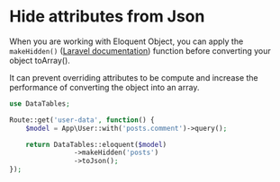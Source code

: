 # Hide attributes from Json

When you are working with Eloquent Object, you can apply the `makeHidden()` ([Laravel documentation](https://laravel.com/docs/master/eloquent-serialization#hiding-attributes-from-json)) function before converting your object toArray().

It can prevent overriding attributes to be compute and increase the performance of converting the object into an array.

```php
use DataTables;

Route::get('user-data', function() {
	$model = App\User::with('posts.comment')->query();

	return DataTables::eloquent($model)
				->makeHidden('posts')
				->toJson();
});
```
